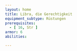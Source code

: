 ```yaml
---
layout: home
title: Libra, die Gerechtigkeit
equipment_subtype: Rüstungen
prerequisites:
  - [ 16, Str ]
armor: 6
abilities:

---
```

